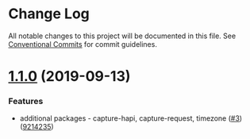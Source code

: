 # Change Log

All notable changes to this project will be documented in this file.
See [Conventional Commits](https://conventionalcommits.org) for commit guidelines.

# [1.1.0](https://github.com/softwaregroup-bg/ut-function/compare/ut-function.template@1.3.1...ut-function.capture-hapi@1.1.0) (2019-09-13)


### Features

* additional packages - capture-hapi, capture-request, timezone ([#3](https://github.com/softwaregroup-bg/ut-function/issues/3)) ([9214235](https://github.com/softwaregroup-bg/ut-function/commit/9214235))
